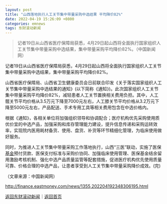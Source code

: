```yaml
---
layout: post
title: "山西落地执行人工关节集中带量采购中选结果 平均降价82%"
date: 2022-04-19 15:26:09 +0800
categories: emnews
tags: 东财滚动新闻
---
```

> 记者19日从山西省医疗保障局获悉，4月29日起山西将全面执行国家组织人工关节集中带量采购中选结果，集中带量采购平均降价82%。（中国新闻网）

<p>记者19日从山西省医疗保障局获悉，4月29日起山西将全面执行国家组织人工关节集中带量采购中选结果，集中带量采购平均降价82%。</p>
 <p>山西省医疗保障局、山西省卫生健康委员会日前联合印发《关于落实国家组织人工关节集中带量采购中选结果的通知》(以下简称《通知》)。此次国家组织人工关节集中带量采购平均降价82%，减轻患者人工关节置换相关费用负担。其中，人工髋关节平均价格从3.5万元下降至7000元左右，人工膝关节平均价格从3.2万元下降至5000元左右，产品配送、手术专用工具等相关费用包含在中选价格内。</p>
 <p>根据《通知》，各相关单位将加强组织领导和协调配合；医疗机构优先采购使用质优价宜的中选产品，加强采购和库存管理能力建设，提升信息传递和采购运转效率，实现院内医用耗材备货、使用、盘货、补货等环节精细化管理，为临床使用做好服务。</p>
 <p>同时，为推进人工关节集中带量采购工作落地执行，山西“三医”联动，实施了医保<span id="Info.3293"><a href="http://data.eastmoney.com/zlsj/" class="infokey">基金</a></span>预付货款、医保支付标准与采购价协同、加强临床使用管理、医保基金结余留用激励考核机制、强化中选产品质量监管等配套措施，促进医疗机构优先使用质量可靠、价格合理的中选产品，让患者享受到人工关节集中带量采购降价成效。(完)</p><p class="em_media">（文章来源：中国新闻网）</p>

<http://finance.eastmoney.com/news/1355,202204192348306195.html>

[返回东财滚动新闻](//finews.withounder.com/emnews/)｜[返回首页](//finews.withounder.com/)